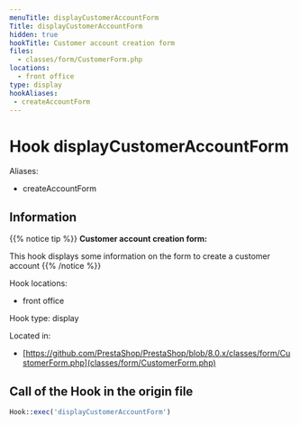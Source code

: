 ```yaml
---
menuTitle: displayCustomerAccountForm
Title: displayCustomerAccountForm
hidden: true
hookTitle: Customer account creation form
files:
  - classes/form/CustomerForm.php
locations:
  - front office
type: display
hookAliases:
 - createAccountForm
---
```


# Hook displayCustomerAccountForm

Aliases: 
 - createAccountForm



## Information

{{% notice tip %}}
**Customer account creation form:** 

This hook displays some information on the form to create a customer account
{{% /notice %}}

Hook locations: 
  - front office

Hook type: display

Located in: 
  - [https://github.com/PrestaShop/PrestaShop/blob/8.0.x/classes/form/CustomerForm.php](classes/form/CustomerForm.php)

## Call of the Hook in the origin file

```php
Hook::exec('displayCustomerAccountForm')
```